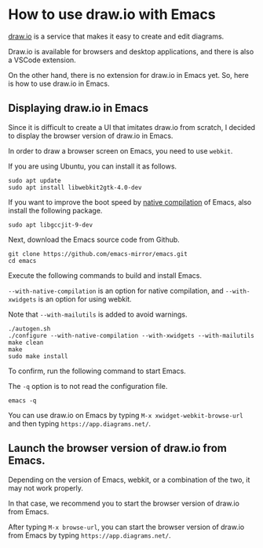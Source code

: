 # How to use draw.io with Emacs

[draw.io](https://drawio-app.com/tutorials/interactive-tutorials/) is a service that makes it easy to create and edit diagrams.

Draw.io is available for browsers and desktop applications,
and there is also a VSCode extension.

On the other hand, there is no extension for draw.io in Emacs yet.
So, here is how to use draw.io in Emacs.

## Displaying draw.io in Emacs

Since it is difficult to create a UI that imitates draw.io from scratch,
I decided to display the browser version of draw.io in Emacs.

In order to draw a browser screen on Emacs, you need to use `webkit`.

If you are using Ubuntu, you can install it as follows.

```
sudo apt update
sudo apt install libwebkit2gtk-4.0-dev
```

If you want to improve the boot speed by [native compilation](https://www.emacswiki.org/emacs/GccEmacs) of Emacs, also install the following package.

```
sudo apt libgccjit-9-dev
``` 

Next, download the Emacs source code from Github.

``` 
git clone https://github.com/emacs-mirror/emacs.git
cd emacs
```

Execute the following commands to build and install Emacs.

`--with-native-compilation` is an option for native compilation, and
`--with-xwidgets` is an option for using webkit.

Note that `--with-mailutils` is added to avoid warnings.

```
./autogen.sh
./configure --with-native-compilation --with-xwidgets --with-mailutils
make clean
make
sudo make install
```

To confirm, run the following command to start Emacs.

The `-q` option is to not read the configuration file.

```
emacs -q
```

You can use draw.io on Emacs by typing `M-x xwidget-webkit-browse-url` and then typing `https://app.diagrams.net/`.

## Launch the browser version of draw.io from Emacs.

Depending on the version of Emacs, webkit, or a combination of the two, it may not work properly.

In that case, we recommend you to start the browser version of draw.io from Emacs.

After typing `M-x browse-url`, you can start the browser version of draw.io from Emacs by typing `https://app.diagrams.net/`.
